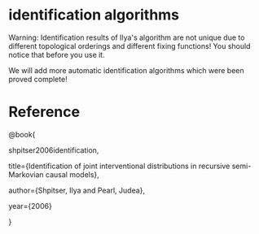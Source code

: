 # identification algorithms

Warning: Identification results of Ilya's algorithm are not unique due to different topological orderings and different fixing functions! You should notice that before you use it.

We will add more automatic identification algorithms which were been proved complete!

# Reference

@book{

  shpitser2006identification,

  title={Identification of joint interventional distributions in recursive semi-Markovian causal models},
  
  author={Shpitser, Ilya and Pearl, Judea},
  
  year={2006}
  
}
